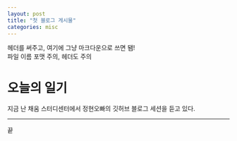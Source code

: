 ```yaml
---
layout: post
title: "첫 블로그 게시물"
categories: misc
---
```

헤더를 써주고, 여기에 그냥 마크다운으로 쓰면 됌!\
파일 이름 포맷 주의, 헤더도 주의

# 오늘의 일기

지금 난 채움 스터디센터에서 정현오빠의 깃허브 블로그 세션을 듣고 있다.

***

끝

